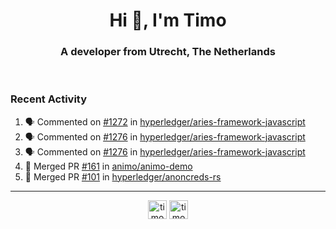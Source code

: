<h1 align="center">Hi 👋, I'm Timo</h1>
<h3 align="center">A developer from Utrecht, The Netherlands</h3>
<br/>
<!-- https://github.com/rahuldkjain/github-profile-readme-generator --!>

<!--  <p align="left"><img src="https://github-readme-stats.vercel.app/api?username=timoglastra&show_icons=true&count_private=true&" alt="timoglastra" /></p> --!>

<!--
Github language stats
<p align="left"><img src="https://github-readme-stats.vercel.app/api/top-langs/?username=timoglastra&layout=compact" alt="timoglastra" /><p>
-->

<!-- Codestats language stats -->
<!-- <p align="left"><img src="https://codestats-readme.vercel.app/api/top-langs/?username=timoglastra&layout=compact&language_count=12" alt="timoglastra" /><p>    --!>
  
<h3>Recent Activity</h3>

<!--START_SECTION:activity-->
1. 🗣 Commented on [#1272](https://github.com/hyperledger/aries-framework-javascript/issues/1272) in [hyperledger/aries-framework-javascript](https://github.com/hyperledger/aries-framework-javascript)
2. 🗣 Commented on [#1276](https://github.com/hyperledger/aries-framework-javascript/issues/1276) in [hyperledger/aries-framework-javascript](https://github.com/hyperledger/aries-framework-javascript)
3. 🗣 Commented on [#1276](https://github.com/hyperledger/aries-framework-javascript/issues/1276) in [hyperledger/aries-framework-javascript](https://github.com/hyperledger/aries-framework-javascript)
4. 🎉 Merged PR [#161](https://github.com/animo/animo-demo/pull/161) in [animo/animo-demo](https://github.com/animo/animo-demo)
5. 🎉 Merged PR [#101](https://github.com/hyperledger/anoncreds-rs/pull/101) in [hyperledger/anoncreds-rs](https://github.com/hyperledger/anoncreds-rs)
<!--END_SECTION:activity-->

---

<p align="center">
<a href="https://twitter.com/timoglastra" target="blank"><img align="center" src="https://cdn.jsdelivr.net/npm/simple-icons@3.0.1/icons/twitter.svg" alt="timoglastra" height="30" width="30" /></a>
<a href="https://linkedin.com/in/timoglastra" target="blank"><img align="center" src="https://cdn.jsdelivr.net/npm/simple-icons@3.0.1/icons/linkedin.svg" alt="timoglastra" height="30" width="30" /></a>
</p>



